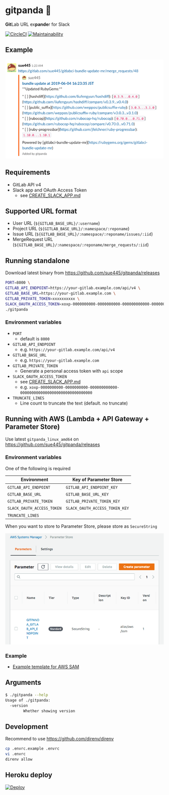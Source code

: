 # gitpanda :panda_face:
**Git**Lab URL ex**pande**r for Slack

[![CircleCI](https://circleci.com/gh/sue445/gitpanda/tree/master.svg?style=svg&circle-token=f42c3df848d11f83347750c71494c0e14e7732dc)](https://circleci.com/gh/sue445/gitpanda/tree/master)
[![Maintainability](https://api.codeclimate.com/v1/badges/003d4dd72d10220e2564/maintainability)](https://codeclimate.com/github/sue445/gitpanda/maintainability)

## Example
![example](img/example.png)

## Requirements
* GitLab API v4
* Slack app and OAuth Access Token
  * see [CREATE_SLACK_APP.md](CREATE_SLACK_APP.md)

## Supported URL format
* User URL (`${GITLAB_BASE_URL}/:username`)
* Project URL (`${GITLAB_BASE_URL}/:namespace/:reponame`)
* Issue URL (`${GITLAB_BASE_URL}/:namespace/:reponame/issues/:iid`)
* MergeRequest URL (`${GITLAB_BASE_URL}/:namespace/:reponame/merge_requests/:iid`)

## Running standalone
Download latest binary from https://github.com/sue445/gitpanda/releases

```bash
PORT=8000 \
GITLAB_API_ENDPOINT=https://your-gitlab.example.com/api/v4 \
GITLAB_BASE_URL=https://your-gitlab.example.com \
GITLAB_PRIVATE_TOKEN=xxxxxxxxxx \
SLACK_OAUTH_ACCESS_TOKEN=xoxp-0000000000-0000000000-000000000000-00000000000000000000000000000000 \
./gitpanda
```

### Environment variables
* `PORT`
  * default is `8000`
* `GITLAB_API_ENDPOINT`
  * e.g. `https://your-gitlab.example.com/api/v4`
* `GITLAB_BASE_URL`
  * e.g. `https://your-gitlab.example.com`
* `GITLAB_PRIVATE_TOKEN`
  * Generate a personal access token with `api` scope
* `SLACK_OAUTH_ACCESS_TOKEN`
  * see [CREATE_SLACK_APP.md](CREATE_SLACK_APP.md)
  * e.g. `xoxp-0000000000-0000000000-000000000000-00000000000000000000000000000000`
* `TRUNCATE_LINES`
  * Line count to truncate the text (default. no truncate)

## Running with AWS (Lambda + API Gateway + Parameter Store)
Use latest `gitpanda_linux_amd64` on https://github.com/sue445/gitpanda/releases

### Environment variables
One of the following is required

| Environment                | Key of Parameter Store         |
| -------------------------- | ------------------------------ |
| `GITLAB_API_ENDPOINT`      | `GITLAB_API_ENDPOINT_KEY`      |
| `GITLAB_BASE_URL`          | `GITLAB_BASE_URL_KEY`          |
| `GITLAB_PRIVATE_TOKEN`     | `GITLAB_PRIVATE_TOKEN_KEY`     |
| `SLACK_OAUTH_ACCESS_TOKEN` | `SLACK_OAUTH_ACCESS_TOKEN_KEY` |
| `TRUNCATE_LINES`           |                                |

When you want to store to Parameter Store, please store as `SecureString`

![aws parameter_store](img/aws-parameter_store.png)

### Example
* [Example template for AWS SAM](examples/aws_sam_template.yaml)

## Arguments
```bash
$ ./gitpanda --help
Usage of ./gitpanda:
  -version
    	Whether showing version
```

## Development
Recommend to use https://github.com/direnv/direnv

```bash
cp .envrc.example .envrc
vi .envrc
direnv allow
```

## Heroku deploy
[![Deploy](https://www.herokucdn.com/deploy/button.png)](https://heroku.com/deploy)
